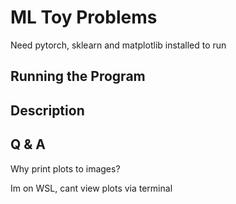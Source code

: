 # ML Toy Problems

Need pytorch, sklearn and matplotlib installed to run

## Running the Program

## Description

## Q & A
Why print plots to images?

Im on WSL, cant view plots via terminal